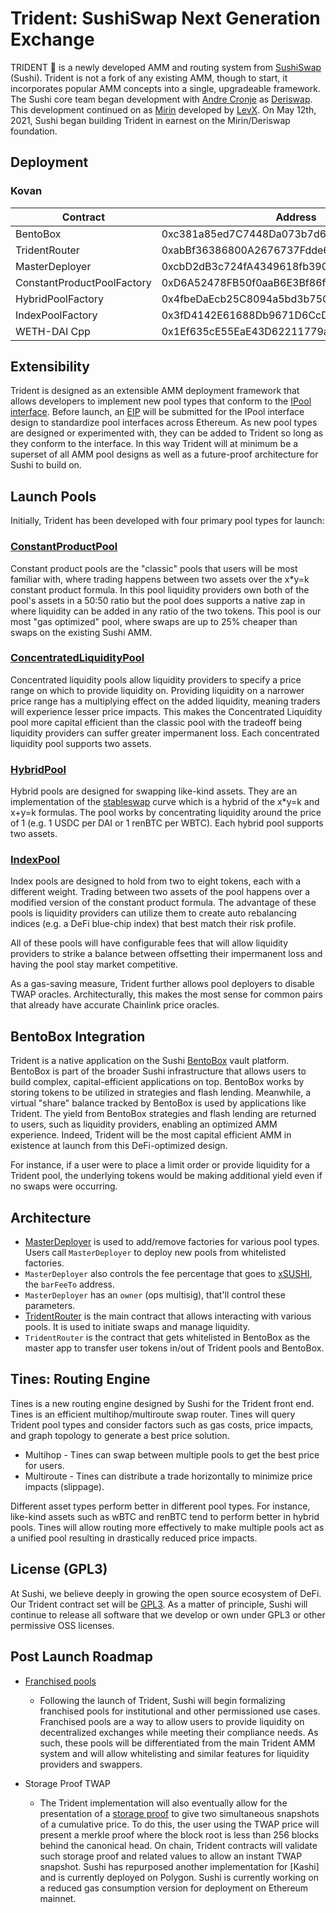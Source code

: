 # Trident: SushiSwap Next Generation Exchange

TRIDENT 🔱 is a newly developed AMM and routing system from [SushiSwap](https://sushi.com/) (Sushi). Trident is not a fork of any existing AMM, though to start, it incorporates popular AMM concepts into a single, upgradeable framework. The Sushi core team began development with [Andre Cronje](https://github.com/andrecronje) as [Deriswap](https://andrecronje.medium.com/deriswap-capital-efficient-swaps-futures-options-and-loans-ea424b24a41c). This development continued on as [Mirin](https://github.com/sushiswap/mirin) developed by [LevX](https://github.com/levx-io). On May 12th, 2021, Sushi began building Trident in earnest on the Mirin/Deriswap foundation.

## Deployment

### Kovan

| Contract                   | Address                                    |
| -------------------------- | ------------------------------------------ |
| BentoBox                   | 0xc381a85ed7C7448Da073b7d6C9d4cBf1Cbf576f0 |
| TridentRouter              | 0xabBf36386800A2676737Fdde61905BbF123284b3 |
| MasterDeployer             | 0xcbD2dB3c724fA4349618fb390f736185Db21a1A1 |
| ConstantProductPoolFactory | 0xD6A52478FB50f0aaB6E3Bf86f691c0D61DF18f38 |
| HybridPoolFactory          | 0x4fbeDaEcb25C8094a5bd3b75CD51F02EC956Ad31 |
| IndexPoolFactory           | 0x3fD4142E61688Db9671D6CcD937543517dAca916 |
| WETH-DAI Cpp               | 0x1Ef635cE55EaE43D62211779ac133860fcEb9886 |

## Extensibility

Trident is designed as an extensible AMM deployment framework that allows developers to implement new pool types that conform to the [IPool interface](./contracts/interfaces/IPool.sol). Before launch, an [EIP](https://eips.ethereum.org/) will be submitted for the IPool interface design to standardize pool interfaces across Ethereum. As new pool types are designed or experimented with, they can be added to Trident so long as they conform to the interface. In this way Trident will at minimum be a superset of all AMM pool designs as well as a future-proof architecture for Sushi to build on.

## Launch Pools

Initially, Trident has been developed with four primary pool types for launch:

### [ConstantProductPool](**./contracts/pool/ConstantProductPool.sol**)

Constant product pools are the "classic" pools that users will be most familiar with, where trading happens between two assets over the x\*y=k constant product formula. In this pool liquidity providers own both of the pool's assets in a 50:50 ratio but the pool does supports a native zap in where liquidity can be added in any ratio of the two tokens. This pool is our most "gas optimized" pool, where swaps are up to 25% cheaper than swaps on the existing Sushi AMM.

### [ConcentratedLiquidityPool](**./contracts/pool/concentrated/ConcentratedLiquidityPool.sol**)

Concentrated liquidity pools allow liquidity providers to specify a price range on which to provide liquidity on. Providing liquidity on a narrower price range has a multiplying effect on the added liquidity, meaning traders will experience lesser price impacts. This makes the Concentrated Liquidity pool more capital efficient than the classic pool with the tradeoff being liquidity providers can suffer greater impermanent loss. Each concentrated liquidity pool supports two assets.

### [HybridPool](**./contracts/pool/HybridPool.sol**)

Hybrid pools are designed for swapping like-kind assets. They are an implementation of the [stableswap](https://curve.fi/files/stableswap-paper.pdf) curve which is a hybrid of the x\*y=k and x\+y=k formulas. The pool works by concentrating liquidity around the price of 1 (e.g. 1 USDC per DAI or 1 renBTC per WBTC). Each hybrid pool supports two assets.

### [IndexPool](**./contracts/pool/IndexPool.sol**)

Index pools are designed to hold from two to eight tokens, each with a different weight. Trading between two assets of the pool happens over a modified version of the constant product formula. The advantage of these pools is liquidity providers can utilize them to create auto rebalancing indices (e.g. a DeFi blue-chip index) that best match their risk profile.

All of these pools will have configurable fees that will allow liquidity providers to strike a balance between offsetting their impermanent loss and having the pool stay market competitive.

As a gas-saving measure, Trident further allows pool deployers to disable TWAP oracles. Architecturally, this makes the most sense for common pairs that already have accurate Chainlink price oracles.

## BentoBox Integration

Trident is a native application on the Sushi [BentoBox](https://github.com/sushiswap/bentobox) vault platform. BentoBox is part of the broader Sushi infrastructure that allows users to build complex, capital-efficient applications on top. BentoBox works by storing tokens to be utilized in strategies and flash lending. Meanwhile, a virtual "share" balance tracked by BentoBox is used by applications like Trident. The yield from BentoBox strategies and flash lending are returned to users, such as liquidity providers, enabling an optimized AMM experience. Indeed, Trident will be the most capital efficient AMM in existence at launch from this DeFi-optimized design.

For instance, if a user were to place a limit order or provide liquidity for a Trident pool, the underlying tokens would be making additional yield even if no swaps were occurring.

## Architecture

- [MasterDeployer](./contracts/deployer/MasterDeployer.sol) is used to add/remove factories for various pool types. Users call `MasterDeployer` to deploy new pools from whitelisted factories.
- `MasterDeployer` also controls the fee percentage that goes to [xSUSHI](https://etherscan.io/address/0x8798249c2E607446EfB7Ad49eC89dD1865Ff4272#code), the `barFeeTo` address.
- `MasterDeployer` has an `owner` (ops multisig), that'll control these parameters.
- [TridentRouter](./contracts/TridentRouter.sol) is the main contract that allows interacting with various pools. It is used to initiate swaps and manage liquidity.
- `TridentRouter` is the contract that gets whitelisted in BentoBox as the master app to transfer user tokens in/out of Trident pools and BentoBox.

## Tines: Routing Engine

Tines is a new routing engine designed by Sushi for the Trident front end. Tines is an efficient multihop/multiroute swap router. Tines will query Trident pool types and consider factors such as gas costs, price impacts, and graph topology to generate a best price solution.

- Multihop - Tines can swap between multiple pools to get the best price for users.
- Multiroute - Tines can distribute a trade horizontally to minimize price impacts (slippage).

Different asset types perform better in different pool types. For instance, like-kind assets such as wBTC and renBTC tend to perform better in hybrid pools. Tines will allow routing more effectively to make multiple pools act as a unified pool resulting in drastically reduced price impacts.

## License (GPL3)

At Sushi, we believe deeply in growing the open source ecosystem of DeFi. Our Trident contract set will be [GPL3](https://www.gnu.org/licenses/gpl-3.0.en.html). As a matter of principle, Sushi will continue to release all software that we develop or own under GPL3 or other permissive OSS licenses.

## Post Launch Roadmap

- [Franchised pools](./contracts/pool/franchised)

  - Following the launch of Trident, Sushi will begin formalizing franchised pools for institutional and other permissioned use cases. Franchised pools are a way to allow users to provide liquidity on decentralized exchanges while meeting their compliance needs. As such, these pools will be differentiated from the main Trident AMM system and will allow whitelisting and similar features for liquidity providers and swappers.

- Storage Proof TWAP

  - The Trident implementation will also eventually allow for the presentation of a [storage proof](https://github.com/sushiswap/sushi-oracle) to give two simultaneous snapshots of a cumulative price. To do this, the user using the TWAP price will present a merkle proof where the block root is less than 256 blocks behind the canonical head. On chain, Trident contracts will validate such storage proof and related values to allow an instant TWAP snapshot. Sushi has repurposed another implementation for [Kashi] and is currently deployed on Polygon. Sushi is currently working on a reduced gas consumption version for deployment on Ethereum mainnet.
